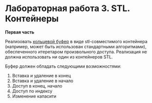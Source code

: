 # Лабораторная работа 3. STL. Контейнеры

**Первая часть**

Реализовать [кольцевой буфер](https://en.wikipedia.org/wiki/Circular_buffer) в виде stl-совместимого контейнера (например, может быть использован стандартными алгоритмами),
обеспеченного итеретаром произвольного доступа. Реализация не должна использовать ни один из контейнеров STL. 

Буфер должен обладать следующими возможностями:
1. Вставка и удаление в конец
2. Вставка и удаление в начало
3. Доступ в конец, начало
4. Доступ по индексу 
5. Изменение капасити 
